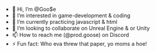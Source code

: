- 👋 Hi, I’m @Goo$e
- 👀 I’m interested in game-development & coding 
- 🌱 I’m currently practicing javascript & html
- 💞️ I’m looking to collaborate on Unreal Engine & or Unity
- 📫 How to reach me (@prod.goose) on Discord
- ⚡ Fun fact: Who eva threw that paper, yo moms a hoe!

<!---
VultureMANGOO/VultureMANGOO is a ✨ special ✨ repository because its `README.md` (this file) appears on your GitHub profile.
You can click the Preview link to take a look at your changes.
--->
